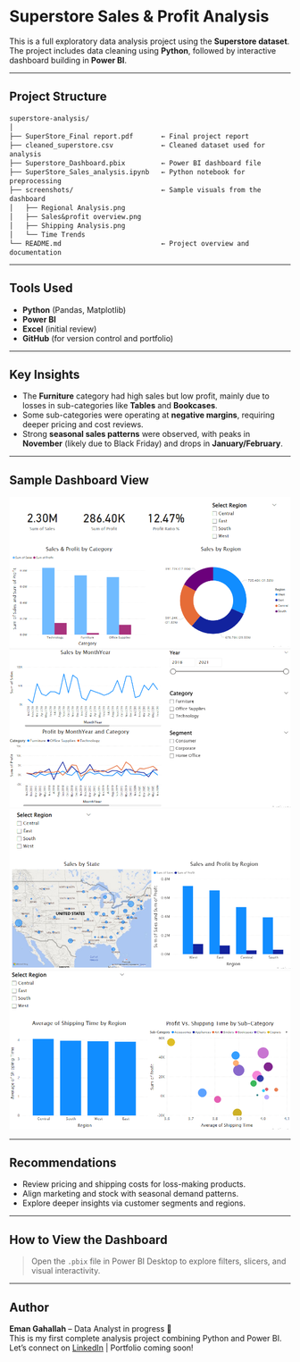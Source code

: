# Superstore Sales & Profit Analysis

This is a full exploratory data analysis project using the **Superstore dataset**.  
The project includes data cleaning using **Python**, followed by interactive dashboard building in **Power BI**.

---

## Project Structure

```
superstore-analysis/
│
├── SuperStore_Final report.pdf       ← Final project report
├── cleaned_superstore.csv            ← Cleaned dataset used for analysis
├── Superstore_Dashboard.pbix         ← Power BI dashboard file
├── SuperStore_Sales_analysis.ipynb   ← Python notebook for preprocessing
├── screenshots/                      ← Sample visuals from the dashboard
│   ├── Regional Analysis.png
│   ├── Sales&profit overview.png
│   ├── Shipping Analysis.png
│   └── Time Trends
└── README.md                         ← Project overview and documentation
```

---

## Tools Used

- **Python** (Pandas, Matplotlib)
- **Power BI**
- **Excel** (initial review)
- **GitHub** (for version control and portfolio)

---

## Key Insights

- The **Furniture** category had high sales but low profit, mainly due to losses in sub-categories like **Tables** and **Bookcases**.
- Some sub-categories were operating at **negative margins**, requiring deeper pricing and cost reviews.
- Strong **seasonal sales patterns** were observed, with peaks in **November** (likely due to Black Friday) and drops in **January/February**.

---

## Sample Dashboard View

![Sales and profit overview](screenshots/Sales&profit%20overview.png)
![Time Trends](screenshots/Time%20Trends.png)
![Regional Analysis](screenshots/Regional%20Analysis.png)
![Shipping Analysis](screenshots/Shipping%20Analysis.png)


---

## Recommendations

- Review pricing and shipping costs for loss-making products.
- Align marketing and stock with seasonal demand patterns.
- Explore deeper insights via customer segments and regions.

---

## How to View the Dashboard

> Open the `.pbix` file in Power BI Desktop to explore filters, slicers, and visual interactivity.

---

## Author

**Eman Gahallah** – Data Analyst in progress 🚀  
This is my first complete analysis project combining Python and Power BI.  
Let’s connect on [LinkedIn](https://www.linkedin.com/in/eman-gahallah/) | Portfolio coming soon!
